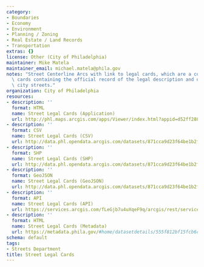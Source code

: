 ```yaml
---
category:
- Boundaries
- Economy
- Environment
- Planning / Zoning
- Real Estate / Land Records
- Transportation
extras: {}
license: Other (City of Philadelphia)
maintainer: Mike Matela
maintainer_email: michael.matela@phila.gov
notes: "Street Centerline Arcs with link to legal cards, which are a collection of\
  \ cards containing the official record of the legal description and drawings of\
  \ city streets."
organization: City of Philadelphia
resources:
- description: ''
  format: HTML
  name: Street Legal Cards (Application)
  url: http://phl.maps.arcgis.com/apps/Viewer/index.html?appid=d52ff2884fe94ed18f1825a15ea82a31
- description: ''
  format: CSV
  name: Street Legal Cards (CSV)
  url: http://data.phl.opendata.arcgis.com/datasets/871cca9d23f64be1b2fd5944f8b0b1d9_0.csv
- description: ''
  format: SHP
  name: Street Legal Cards (SHP)
  url: http://data.phl.opendata.arcgis.com/datasets/871cca9d23f64be1b2fd5944f8b0b1d9_0.zip
- description: ''
  format: GeoJSON
  name: Street Legal Cards (GeoJSON)
  url: http://data.phl.opendata.arcgis.com/datasets/871cca9d23f64be1b2fd5944f8b0b1d9_0.geojson
- description: ''
  format: API
  name: Street Legal Cards (API)
  url: https://services.arcgis.com/fLeGjb7u4uXqeF9q/arcgis/rest/services/Legal_Cards/FeatureServer/0/query?outFields=*&where=1%3D1
- description: ''
  format: HTML
  name: Street Legal Cards (Metadata)
  url: https://metadata.phila.gov/#home/datasetdetails/555f812bf15fcb6c6ed4410d/representationdetails/570ea321cd5aa2101d396eab/
schema: default
tags:
- Streets Department
title: Street Legal Cards
---
```

